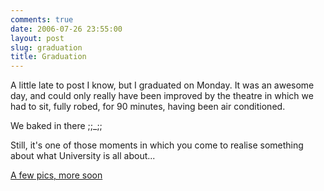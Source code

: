 ```yaml
---
comments: true
date: 2006-07-26 23:55:00
layout: post
slug: graduation
title: Graduation
---
```


A little late to post I know, but I graduated on Monday.  It was an awesome day, and could only really have been improved by the theatre in which we had to sit, fully robed, for 90 minutes, having been air conditioned.  

We baked in there ;;_;;  

Still, it's one of those moments in which you come to realise something about what University is all about...  

<a href="http://s105.photobucket.com/albums/m210/tsuki_chama/2006-07-24_Graduation/">A few pics, more soon</a>
